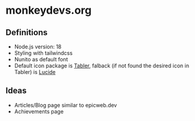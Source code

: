 # monkeydevs.org

## Definitions

- Node.js version: 18
- Styling with tailwindcss
- Nunito as default font
- Default icon package is [Tabler](https://tabler-icons.io/), falback (if not found the desired icon in Tabler) is [Lucide](https://lucide.dev/)

## Ideas

- Articles/Blog page similar to epicweb.dev
- Achievements page
